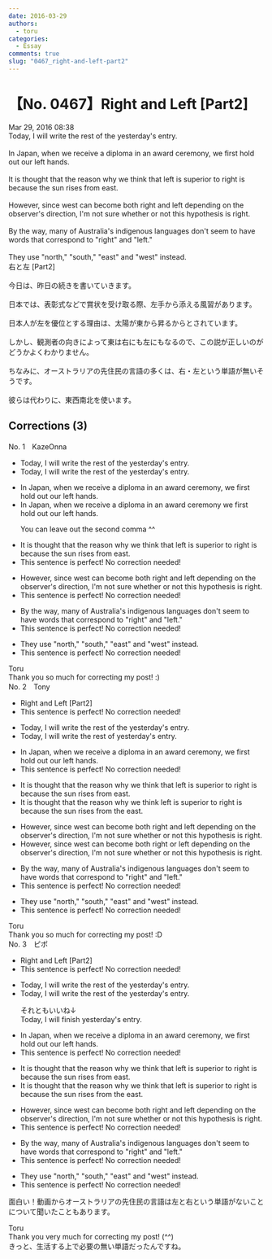 ```yaml
---
date: 2016-03-29
authors:
  - toru
categories:
  - Essay
comments: true
slug: "0467_right-and-left-part2"
---
```


# 【No. 0467】Right and Left [Part2]
<div class="date">Mar 29, 2016 08:38</div>
<div id="post"><div id="body_show_ori">
Today, I will write the rest of the yesterday's entry.<br/><br/>In Japan, when we receive a diploma in an award ceremony, we first hold out our left hands.<br/><br/>It is thought that the reason why we think that left is superior to right is because the sun rises from east.<br/><br/>However, since west can become both right and left depending on the observer's direction, I'm not sure whether or not this hypothesis is right.<br/><br/>By the way, many of Australia's indigenous languages don't seem to have words that correspond to "right" and "left."<br/><br/>They use "north," "south," "east" and "west" instead.
</div></div>

<!-- more -->

<div id="post_ja"><div id="body_show_mo">
右と左 [Part2]<br/><br/>今日は、昨日の続きを書いていきます。<br/><br/>日本では、表彰式などで賞状を受け取る際、左手から添える風習があります。<br/><br/>日本人が左を優位とする理由は、太陽が東から昇るからとされています。<br/><br/>しかし、観測者の向きによって東は右にも左にもなるので、この説が正しいのがどうかよくわかりません。<br/><br/>ちなみに、オーストラリアの先住民の言語の多くは、右・左という単語が無いそうです。<br/><br/>彼らは代わりに、東西南北を使います。
</div></div>

## Corrections (3)
<div id="block"><div class="first_name"> No. 1　<span class="just_name">KazeOnna</span></div><div id="block2">
<ul class="correction_field">
<li class="incorrect">Today, I will write the rest of the yesterday's entry.</li>
<li class="corrected correct">
Today, I will write the rest of <span class="sline">the</span> yesterday's entry.
</li>
</ul>
<ul class="correction_field">
<li class="incorrect">In Japan, when we receive a diploma in an award ceremony, we first hold out our left hands.</li>
<li class="corrected correct">
In Japan, when we receive a diploma in an award ceremony we first hold out our left hands.
<p class="correction_comment">You can leave out the second comma ^^</p>
</li>
</ul>
<ul class="correction_field">
<li class="incorrect">It is thought that the reason why we think that left is superior to right is because the sun rises from east.</li>
<li class="corrected perfect">This sentence is perfect! No correction needed!</li>
</ul>
<ul class="correction_field">
<li class="incorrect">However, since west can become both right and left depending on the observer's direction, I'm not sure whether or not this hypothesis is right.</li>
<li class="corrected perfect">This sentence is perfect! No correction needed!</li>
</ul>
<ul class="correction_field">
<li class="incorrect">By the way, many of Australia's indigenous languages don't seem to have words that correspond to "right" and "left."</li>
<li class="corrected perfect">This sentence is perfect! No correction needed!</li>
</ul>
<ul class="correction_field">
<li class="incorrect">They use "north," "south," "east" and "west" instead.</li>
<li class="corrected perfect">This sentence is perfect! No correction needed!</li>
</ul>
</div><div class="name"><span class="just_name">Toru</span><br>
Thank you so much for correcting my post! :)
</div>
</div>
<div id="block"><div class="first_name"> No. 2　<span class="just_name">Tony</span></div><div id="block2">
<ul class="correction_field">
<li class="incorrect">Right and Left [Part2]</li>
<li class="corrected perfect">This sentence is perfect! No correction needed!</li>
</ul>
<ul class="correction_field">
<li class="incorrect">Today, I will write the rest of the yesterday's entry.</li>
<li class="corrected correct">
Today, I will write the rest of yesterday's entry.
</li>
</ul>
<ul class="correction_field">
<li class="incorrect">In Japan, when we receive a diploma in an award ceremony, we first hold out our left hands.</li>
<li class="corrected perfect">This sentence is perfect! No correction needed!</li>
</ul>
<ul class="correction_field">
<li class="incorrect">It is thought that the reason why we think that left is superior to right is because the sun rises from east.</li>
<li class="corrected correct">
It is thought that the reason why we think left is superior to right is because the sun rises from <span class="f_blue">the</span> east.
</li>
</ul>
<ul class="correction_field">
<li class="incorrect">However, since west can become both right and left depending on the observer's direction, I'm not sure whether or not this hypothesis is right.</li>
<li class="corrected correct">
However, since west can become both right <span class="f_blue">or</span> left depending on the observer's direction, I'm not sure whether or not this hypothesis is right.
</li>
</ul>
<ul class="correction_field">
<li class="incorrect">By the way, many of Australia's indigenous languages don't seem to have words that correspond to "right" and "left."</li>
<li class="corrected perfect">This sentence is perfect! No correction needed!</li>
</ul>
<ul class="correction_field">
<li class="incorrect">They use "north," "south," "east" and "west" instead.</li>
<li class="corrected perfect">This sentence is perfect! No correction needed!</li>
</ul>
</div><div class="name"><span class="just_name">Toru</span><br>
Thank you so much for correcting my post! :D
</div>
</div>
<div id="block"><div class="first_name"> No. 3　<span class="just_name">ピポ</span></div><div id="block2">
<ul class="correction_field">
<li class="incorrect">Right and Left [Part2]</li>
<li class="corrected perfect">This sentence is perfect! No correction needed!</li>
</ul>
<ul class="correction_field">
<li class="incorrect">Today, I will write the rest of the yesterday's entry.</li>
<li class="corrected correct">
Today, I will write the rest of <span class="f_red"><span class="sline">the</span></span> yesterday's entry.
<p class="correction_comment">それともいいね↓<br/>Today, I will finish yesterday's entry.</p>
</li>
</ul>
<ul class="correction_field">
<li class="incorrect">In Japan, when we receive a diploma in an award ceremony, we first hold out our left hands.</li>
<li class="corrected perfect">This sentence is perfect! No correction needed!</li>
</ul>
<ul class="correction_field">
<li class="incorrect">It is thought that the reason why we think that left is superior to right is because the sun rises from east.</li>
<li class="corrected correct">
It is thought that the reason why we think that left is superior to right is because the sun rises from <span class="f_blue">the</span> east.
</li>
</ul>
<ul class="correction_field">
<li class="incorrect">However, since west can become both right and left depending on the observer's direction, I'm not sure whether or not this hypothesis is right.</li>
<li class="corrected perfect">This sentence is perfect! No correction needed!</li>
</ul>
<ul class="correction_field">
<li class="incorrect">By the way, many of Australia's indigenous languages don't seem to have words that correspond to "right" and "left."</li>
<li class="corrected perfect">This sentence is perfect! No correction needed!</li>
</ul>
<ul class="correction_field">
<li class="incorrect">They use "north," "south," "east" and "west" instead.</li>
<li class="corrected perfect">This sentence is perfect! No correction needed!</li>
</ul>
<p class="comment_small">
 面白い！動画からオーストラリアの先住民の言語は左と右という単語がないことについて聞いたこともあります。
</p>

</div><div class="name"><span class="just_name">Toru</span><br>
Thank you very much for correcting my post! (^^)<br/>きっと、生活する上で必要の無い単語だったんですね。
</div>
</div>
